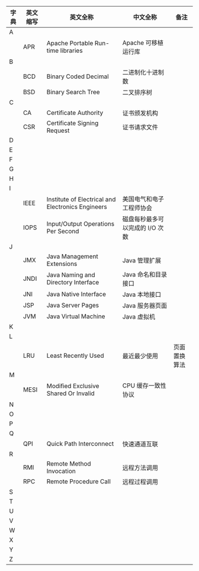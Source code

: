 |字典|英文缩写|英文全称|中文全称|备注|
|---|---|---|---|---|
|A|||||
||APR|Apache Portable Run-time libraries|Apache 可移植运行库||
|B|||||
||BCD|Binary Coded Decimal|二进制化十进制数||
||BSD|Binary Search Tree|二叉排序树||
|C|||||
||CA|Certificate Authority|证书颁发机构||
||CSR|Certificate Signing Request|证书请求文件||
|D|||||
|E|||||
|F|||||
|G|||||
|H|||||
|I|||||
||IEEE|Institute of Electrical and Electronics Engineers|美国电气和电子工程师协会||
||IOPS|Input/Output Operations Per Second|磁盘每秒最多可以完成的 I/O 次数||
|J|||||
||JMX|Java Management Extensions|Java 管理扩展||
||JNDI|Java Naming and Directory Interface|Java 命名和目录接口||
||JNI|Java Native Interface|Java 本地接口||
||JSP|Java Server Pages|Java 服务器页面||
||JVM|Java Virtual Machine|Java 虚拟机||
|K|||||
|L|||||
||LRU|Least Recently Used|最近最少使用|页面置换算法|
|M|||||
||MESI|Modified Exclusive Shared Or Invalid|CPU 缓存一致性协议||
|N|||||
|O|||||
|P|||||
|Q|||||
||QPI|Quick Path Interconnect|快速通道互联||
|R|||||
||RMI|Remote Method Invocation|远程方法调用||
||RPC|Remote Procedure Call|远程过程调用||
|S|||||
|T|||||
|U|||||
|V|||||
|W|||||
|X|||||
|Y|||||
|Z|||||
